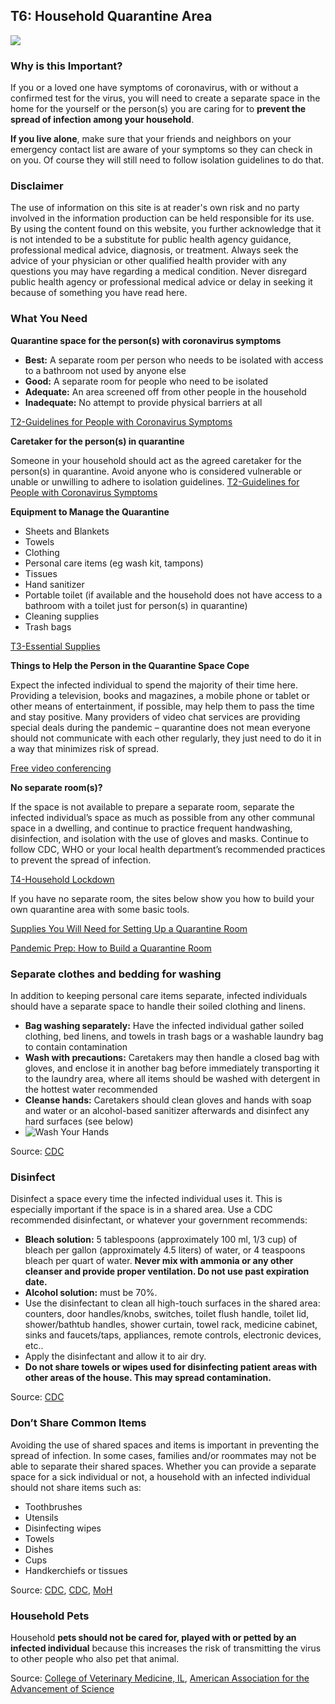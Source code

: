 ## T6: Household Quarantine Area

<a href="/T6-Household_Quarantine_Area-v2.pdf" target="_blank">
    <img class="downloadtools" src="/download-tools.png" />
</a>

### Why is this Important?

If you or a loved one have symptoms of coronavirus, with or without a confirmed test for the virus, you will need to create a separate space in the home for the yourself or the person(s) you are caring for to **prevent the spread of infection among your household**.

**If you live alone**, make sure that your friends and neighbors on your emergency contact list are aware of your symptoms so they can check in on you. Of course they will still need to follow isolation guidelines to do that.

### Disclaimer

The use of information on this site is at reader's own risk and no party involved in the information production can be held responsible for its use. By using the content found on this website, you further acknowledge that it is not intended to be a substitute for public health agency guidance, professional medical advice, diagnosis, or treatment. Always seek the advice of your physician or other qualified health provider with any questions you may have regarding a medical condition. Never disregard public health agency or professional medical advice or delay in seeking it because of something you have read here.

### What You Need

**Quarantine space for the person(s) with coronavirus symptoms**

* **Best:** A separate room per person who needs to be isolated with access to a bathroom not used by anyone else
* **Good:** A separate room for people who need to be isolated
* **Adequate:** An area screened off from other people in the household
* **Inadequate:** No attempt to provide physical barriers at all

[T2-Guidelines for People with Coronavirus Symptoms](/f1-preparing-for-coronavirus-lock-down.html#t2_guidelines_for_people_with_coronavirus_symptoms)

**Caretaker for the person(s) in quarantine**

Someone in your household should act as the agreed caretaker for the person(s) in quarantine. Avoid anyone who is considered vulnerable or unable or unwilling to adhere to isolation guidelines.
[T2-Guidelines for People with Coronavirus Symptoms](/f1-preparing-for-coronavirus-lock-down.html#t2_guidelines_for_people_with_coronavirus_symptoms)

**Equipment to Manage the Quarantine**

* Sheets and Blankets
* Towels
* Clothing
* Personal care items (eg wash kit, tampons)
* Tissues
* Hand sanitizer
* Portable toilet (if available and the household does not have access to a bathroom with a toilet just for person(s) in quarantine)
* Cleaning supplies
* Trash bags

[T3-Essential Supplies](/f1-preparing-for-coronavirus-lock-down.html#t3-essential-supplies)

**Things to Help the Person in the Quarantine Space Cope**

Expect the infected individual to spend the majority of their time here. Providing a television, books and magazines, a mobile phone or tablet or other means of entertainment, if possible, may help them to pass the time and stay positive. Many providers of video chat services are providing special deals  during the pandemic – quarantine does not mean everyone should not communicate with each other regularly, they just need to do it in a way that minimizes risk of spread.

[Free video conferencing](https://www.zdnet.com/article/video-conferencing-deals-coronavirus-spurs-offers-from-webex-google-and-others/)

**No separate room(s)?**

If the space is not available to prepare a separate room, separate the infected individual’s space as much as possible from any other communal space in a dwelling, and continue to practice frequent handwashing, disinfection, and isolation with the use of gloves and masks. Continue to follow CDC, WHO or your local health department’s recommended practices to prevent the spread of infection.

[T4-Household Lockdown](/f1-preparing-for-coronavirus-lock-down.html#t4-household_lockdown)

If you have no separate room, the sites below show you how to build your own quarantine area with some basic tools.

[Supplies You Will Need for Setting Up a Quarantine Room](https://urbansurvivalsite.com/medical-quarantine/)

[Pandemic Prep: How to Build a Quarantine Room](https://www.homesteadandprepper.com/how-to-build-a-quarantine-room/2/)

### Separate clothes and bedding for washing

In addition to keeping personal care items separate, infected individuals should have a separate space to handle their soiled clothing and linens.

* **Bag washing separately:** Have the infected individual gather soiled clothing, bed linens, and towels in trash bags or a washable laundry bag to contain contamination
* **Wash with precautions:** Caretakers may then handle a closed bag with gloves, and enclose it in another bag before immediately transporting it to the laundry area, where all items should be washed with detergent in the hottest water recommended
* **Cleanse hands:** Caretakers should clean gloves and hands with soap and water or an alcohol-based sanitizer afterwards and disinfect any hard surfaces (see below)
* ![Wash Your Hands](/how-to-wash-your-hands.png)

Source: [CDC](https://www.cdc.gov/coronavirus/2019-ncov/prevent-getting-sick/cleaning-disinfection.html?CDC_AA_refVal=https%3A%2F%2Fwww.cdc.gov%2Fcoronavirus%2F2019-ncov%2Fprepare%2Fcleaning-disinfection.html)

### Disinfect

Disinfect a space every time the infected individual uses it. This is especially important if the space is in a shared area. Use a CDC recommended disinfectant, or whatever your government recommends:

* **Bleach solution:** 5 tablespoons (approximately 100 ml, 1/3 cup) of bleach per gallon (approximately 4.5 liters) of water, or 4 teaspoons bleach per quart of water. **Never mix with ammonia or any other cleanser and provide proper ventilation. Do not use past expiration date.**
* **Alcohol solution:** must be 70%.
* Use the disinfectant to clean all high-touch surfaces in the shared area: counters, door handles/knobs, switches, toilet flush handle, toilet lid, shower/bathtub handles, shower curtain, towel rack, medicine cabinet, sinks and faucets/taps, appliances, remote controls, electronic devices, etc..
* Apply the disinfectant and allow it to air dry.
* **Do not share towels or wipes used for disinfecting patient areas with other areas of the house. This may spread contamination.**

Source: [CDC](https://www.cdc.gov/coronavirus/2019-ncov/prevent-getting-sick/prevention.html?CDC_AA_refVal=https%3A%2F%2Fwww.cdc.gov%2Fcoronavirus%2F2019-ncov%2Fprepare%2Fprevention.html)

### Don’t Share Common Items

Avoiding the use of shared spaces and items is important in preventing the spread of infection. In some cases, families and/or roommates may not be able to separate their shared spaces. Whether you can provide a separate space for a sick individual or not, a household with an infected individual should not share items such as:

* Toothbrushes
* Utensils
* Disinfecting wipes
* Towels
* Dishes
* Cups
* Handkerchiefs or tissues

Source: [CDC](https://www.cdc.gov/coronavirus/2019-ncov/hcp/guidance-prevent-spread.html), [CDC](https://www.cdc.gov/coronavirus/2019-ncov/daily-life-coping/checklist-household-ready.html?CDC_AA_refVal=https%3A%2F%2Fwww.cdc.gov%2Fcoronavirus%2F2019-ncov%2Fprepare%2Fprotect-home.html), [MoH](https://www.health.govt.nz/our-work/diseases-and-conditions/covid-19-novel-coronavirus/covid-19-novel-coronavirus-health-advice-general-public/covid-19-self-isolation-close-contacts-and-travellers)

### Household Pets

Household **pets should not be cared for, played with or petted by an infected individual** because this increases the risk of transmitting the virus to other people who also pet that animal.

Source: [College of Veterinary Medicine, IL](https://vetmed.illinois.edu/pet_column/coronavirus-pets/), [American Association for the Advancement of Science](https://www.sciencemag.org/news/2020/03/quarantine-cat-disinfect-dog-latest-advice-about-coronavirus-and-your-pets)

